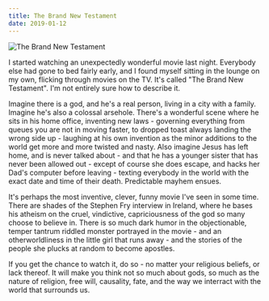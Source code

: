 ```yaml
---
title: The Brand New Testament
date: 2019-01-12
---
```


![The Brand New Testament](https://source.unsplash.com/hopX_jpVtRM/1600x900)

I started watching an unexpectedly wonderful movie last night. Everybody else had gone to bed fairly early, and I found myself sitting in the lounge on my own, flicking through movies on the TV. It's called "The Brand New Testament". I'm not entirely sure how to describe it.

Imagine there is a god, and he's a real person, living in a city with a family. Imagine he's also a colossal arsehole. There's a wonderful scene where he sits in his home office, inventing new laws - governing everything from queues you are not in moving faster, to dropped toast always landing the wrong side up - laughing at his own invention as the minor additions to the world get more and more twisted and nasty. Also imagine Jesus has left home, and is never talked about - and that he has a younger sister that has never been allowed out - except of course she does escape, and hacks her Dad's computer before leaving - texting everybody in the world with the exact date and time of their death. Predictable mayhem ensues.

It's perhaps the most inventive, clever, funny movie I've seen in some time. There are shades of the Stephen Fry interview in Ireland, where he bases his atheism on the cruel, vindictive, capriciousness of the god so many choose to believe in. There is so much dark humor in the objectionable, temper tantrum riddled monster portrayed in the movie - and an otherworldliness in the little girl that runs away - and the stories of the people she plucks at random to become apostles.

If you get the chance to watch it, do so - no matter your religious beliefs, or lack thereof. It will make you think not so much about gods, so much as the nature of religion, free will, causality, fate, and the way we interract with the world that surrounds us.